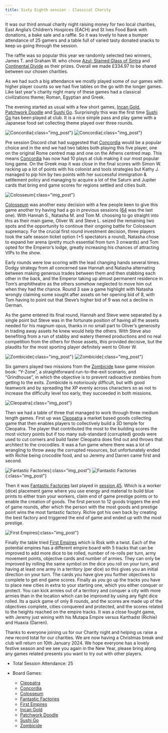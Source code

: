 ```yaml
---
title: Sixty Eighth session - Classical Charity
---
```


It was our third annual charity night raising money for two local charities, East Anglia’s Children’s Hospices (EACH) and St Ives Food Bank with donations, a bake sale and a raffle. So it was lovely to have a bumper attendance of 25 gamers and a table full of varied tasty donated snacks to keep us going through the session.

The raffle was so popular this year we randomly selected two winners, James T. and Graham W. who chose [Azul: Stained Glass of Sintra][AzulS] and [Continental Divide][CD] as their prizes. Overall we made £334.97 to be shared between our chosen charities. 

As we had such a big attendance we mostly played some of our games with higher player counts so we had five tables on the go with the longer games. Like last year's charity night many of these games had a classical civilizations theme; Roman, Egyptian and Greek.

The evening started as usual with a few short games, [Incan Gold][IG], [Patchwork Doodle][PD] and [Sushi Go][SG]. Surprisingly this was the first time [Sushi Go][SG] has been played at club. It is a nice simple pass and play game with a Japanese food set collecting theme played over three rounds.

![Concordia](/images/posts/2023_11_29/Concordia01.jpg "Concordia"){:class="img_post"}
![Concordia](/images/posts/2023_11_29/Concordia02.jpg "Concordia"){:class="img_post"}

Pre session Discord chat had suggested that [Concordia][CC] would be a popular choice and in the end we had two tables both playing this five player, one on the original Rome centred map and one on the Athens centred map. This means [Concordia][CC] has now had 10 plays at club making it our most popular long game. On the Greek map it was close in the final scores with Simon W. racking up a lot of points with his colonist and tools strategies but Kathy J. managed to pip him by two points with her successful immigration & settlement policy and managing to acquire a lot of the Saturn and Jupiter cards that bring end game scores for regions settled and cities built.

![Colosseum](/images/posts/2023_11_29/Colosseum01.jpg "Colosseum"){:class="img_post"}

[Colosseum][Colos] was another easy decision with a few people keen to give this game another try having had a go in previous sessions ([64][64] was the last one). With Hannah S., Natasha M. and Tom M. choosing to go straight into this as their main game, Oliver W. and Steve L. seized the remaining two spots and the opportunity to continue their ongoing battle for Colosseum supremacy. For the crucial first round investment decision, three players took the safe season ticket option (+5 spectators a round), Natasha chose to expand her arena (pretty much essential from turn 3 onwards) and Tom opted for the Emperor’s lodge, greatly increasing his chances of attracting VIPs to the show. 

Early rounds were low scoring with the lead changing hands several times. Dodgy strategy from all concerned saw Hannah and Natasha alternating between making generous trades between them and then stabbing each other in the back, and the Emperor taking up almost permanent residence in Tom’s amphitheatre as the others somehow neglected to move him out when they had the chance. Round 3 saw a game highlight with Natasha wrongly claiming some sought after assets on her opening bid of 8, with Tom having to point out that Steve’s higher bid of 9 was not a decline in German. 

As the game entered its final round, Hannah and Steve were separated by a single point but Steve was in the fortunate position of having all the assets needed for his magnum opus, thanks in no small part to Oliver’s generosity in trading away assets he knew would help the others. With Steve also benefiting from a run of stabby and watery themed productions and no real competition from the others for those assets, this provided decisive, but the plaudits for the most sporting player definitely went to Oliver W.

![Zombicide](/images/posts/2023_11_29/Zombicide01.jpg "Zombicide"){:class="img_post"}
![Zombicide](/images/posts/2023_11_29/Zombicide02.jpg "Zombicide"){:class="img_post"}

Six gamers played two missions from the [Zombicide][Zom] base game mission book: “Y-Zone”, a straightforward run-to-the-exit scenario, and “Grindhouse”, in which the objective is to prevent radioactive zombies from getting to the exits. Zombicide is notoriously difficult, but with good teamwork and by spreading the XP evenly across characters so as not to increase the difficulty level too early, they succeeded in both missions.

![Cleopatra](/images/posts/2023_11_29/Cleopatra01.jpg "Cleopatra"){:class="img_post"}

Then we had a table of three that managed to work through three medium length games. 
First up was [Cleopatra][CatSoA] a market based goods collecting game that then enables players to collectively build a 3D temple for Cleopatra. The player that contributed the most to the building scores the most victory points but if too many sub-standard (corrupted) goods were used to cut corners and build faster Cleopatra does find out and throws that architect to the crocodiles. It was a fun game where there was a lot of wrangling to throw away the corrupted resources, but unfortunately ended with Richie being crocodile food, and so Jeremy and Darren came first and second.

![Fantastic Factories](/images/posts/2023_11_29/FantasticFactories01.jpg "Fantastic Factories"){:class="img_post"}
![Fantastic Factories](/images/posts/2023_11_29/FantasticFactories02.jpg "Fantastic Factories"){:class="img_post"}

Then it was [Fantastic Factories][FF] last played in [session 45][45]. Which is a worker (dice) placement game where you use energy and material to build blue prints to either train your workers, claim end of game prestige points or to enable the creation of goods. The first person to 12 goods triggers the end of game rounds, after which the person with the most goods and prestige point wins the most fantastic factory. Richie got his own back by creating the best factory and triggered the end of game and ended up with the most prestige.

![First Empires](/images/posts/2023_11_29/FirstEmpires01.jpg "First Empires"){:class="img_post"}

Finally the table tried [First Empires][FE] which is Risk with a twist. Each of the potential empires has a different empire board with 5 tracks that can be improved to add more dice to be rolled, number of re-rolls per turn, army movement points, objective cards and number of armies. They can only be improved by rolling the same symbol on the dice you roll on your turn, and having at least one army in a territory (per dice) so this gives you an initial direction on your turn. The cards you have give you further objectives to complete to get end game scores. Finally as you go up the tracks you have to place new cities in extra to your starting one, which you either conquer or protect. You can kick armies out of a territory and conquer a city with more armies than in the location which can be improved by using any fight dice rolled. Its a quick game of only 8 rounds, and the scores are made up of the objectives complete, cities conquered and protected, and the scores related to the heights reached on the empire tracks. It was a close fought game, with Jeremy just wining with his Mutapa Empire versus Karthadst (Richie) and Huaxia (Darren).

Thanks to everyone joining us for our Charity night and helping us raise a new record total for our charities. We are now having a Christmas break and club will return on 10th January 2024. We hope everyone has a lovely festive season and we see you again in the New Year, please bring along any games related presents you want to try out with other players. 


* Total Session Attendance: 25
* Board Games:

	 * [Cleopatra][CatSoA]
	 * [Concordia][CC]
	 * [Colosseum][Colos]
	 * [Fantastic Factories][FF]
	 * [First Empires][FE]
	 * [Incan Gold][IG]
	 * [Patchwork Doodle][PD]
	 * [Sushi Go][SG]
	 * [Zombicide][Zom]


[45]: /2023/01/11/fortyfifth-session.html
[64]: /2023/10/04/sixtyfourth-session.html

[CatSoA]: {{site.data.BoardGameLinks.CleopatraAndTheSocietyOfArchitects.Link}}
[CC]: {{site.data.BoardGameLinks.Concordia.Link}}
[Colos]: {{site.data.BoardGameLinks.Colosseum.Link}}
[FF]: {{site.data.BoardGameLinks.FantasticFactories.Link}}
[FE]: {{site.data.BoardGameLinks.FirstEmpires.Link}}
[IG]: {{site.data.BoardGameLinks.Diamant.Link}}
[PD]: {{site.data.BoardGameLinks.PatchworkDoodle.Link}}
[SG]: {{site.data.BoardGameLinks.SushiGo.Link}}
[Zom]: {{site.data.BoardGameLinks.Zombicide.Link}}
[AzulS]: {{site.data.BoardGameLinks.AzulStainedGlassSintra.Link}}
[CD]: {{site.data.BoardGameLinks.ContinentalDivide.Link}}

[Contact]: /Contact.html
